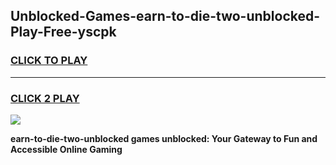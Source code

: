 
## Unblocked-Games-earn-to-die-two-unblocked-Play-Free-yscpk
<h3>
<a href="https://premium76.site?title=earn-to-die-two-unblocked&ref=20M">CLICK TO PLAY</a></h3>
<hr>

<h3>
<a href="https://premium76.site?title=earn-to-die-two-unblocked&ref=20M">CLICK 2 PLAY</a>
  
</h3>

<a href="https://premium76.site?title=earn-to-die-two-unblocked&ref=19M"><img src="https://clearcache.store/games.png"></a>


**earn-to-die-two-unblocked games unblocked: Your Gateway to Fun and Accessible Online Gaming**
